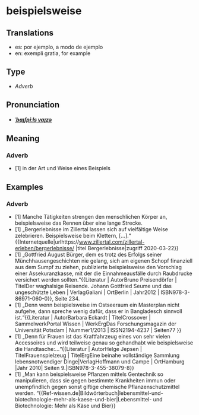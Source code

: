 # beispielsweise
## Translations
- es: por ejemplo, a modo de ejemplo
- en: exempli gratia, for example
## Type
- _Adverb_
## Pronunciation
- **_[ˈbaɪ̯ʃpiːlsˌvaɪ̯zə](https://commons.wikimedia.org/wiki/File:De-beispielsweise.ogg)_**
## Meaning
### Adverb
- [1] in der Art und Weise eines Beispiels
## Examples
### Adverb
- [1] Manche Tätigkeiten strengen den menschlichen Körper an, beispielsweise das Rennen über eine lange Strecke.
- [1] „Bergerlebnisse im Zillertal lassen sich auf vielfältige Weise zelebrieren. Beispielsweise beim Klettern, […].“ <ref>{{Internetquelle|urlhttps://www.zillertal.com/zillertal-erleben/bergerlebnisse/ |titel Bergerlebnisse|zugriff 2020-03-22}}</ref>
- [1] „Gottfried August Bürger, dem es trotz des Erfolgs seiner Münchhausengeschichten nie gelang, sich am eigenen Schopf finanziell aus dem Sumpf zu ziehen, publizierte beispielsweise den Vorschlag einer Assekuranzkasse, mit der die Einnahmeausfälle durch Raubdrucke versichert werden sollten.“<ref>{{Literatur | AutorBruno Preisendörfer | TitelDer waghalsige Reisende. Johann Gottfried Seume und das ungeschützte Leben | VerlagGaliani | OrtBerlin | Jahr2012 | ISBN978-3-86971-060-0}}, Seite 234.</ref>
- [1] „Denn wenn beispielsweise im Ostseeraum ein Masterplan nicht aufgehe, dann spreche wenig dafür, dass er in Bangladesch sinnvoll ist.“<ref>{{Literatur | AutorBarbara Eckardt | TitelCrossover | SammelwerkPortal Wissen | WerkErgDas Forschungsmagazin der Universität Potsdam | Nummer1/2013 | ISSN2194-4237 | Seiten77 }}</ref>
- [1] „Denn für Frauen ist das Kraftfahrzeug eines von sehr vielen Accessoires und wird teilweise genau so gehandhabt wie beispielsweise die Handtasche:…“<ref>{{Literatur | AutorHelge Jepsen | TitelFrauenspielzeug | TitelErgEine beinahe vollständige Sammlung lebensnotwendiger Dinge|VerlagHoffmann und Campe | OrtHamburg |Jahr 2010| Seiten 9.|ISBN978-3-455-38079-8}}</ref>
- [1] „Man kann beispielsweise Pflanzen mittels Gentechnik so manipulieren, dass sie gegen bestimmte Krankheiten immun oder unempfindlich gegen sonst giftige chemische Pflanzenschutzmittel werden. “<ref>{{Ref-wissen.de|Bildwörterbuch|lebensmittel-und-biotechnologie-mehr-als-kaese-und-bier|Lebensmittel- und Biotechnologie: Mehr als Käse und Bier}}</ref>
